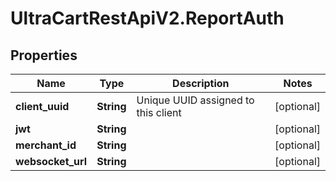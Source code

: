 # UltraCartRestApiV2.ReportAuth

## Properties

Name | Type | Description | Notes
------------ | ------------- | ------------- | -------------
**client_uuid** | **String** | Unique UUID assigned to this client | [optional] 
**jwt** | **String** |  | [optional] 
**merchant_id** | **String** |  | [optional] 
**websocket_url** | **String** |  | [optional] 


